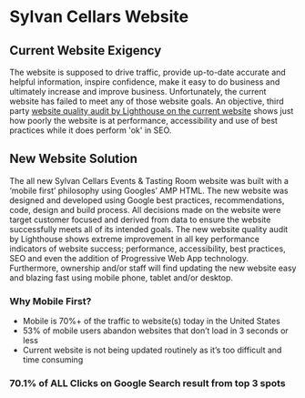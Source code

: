 # Sylvan Cellars Website

## Current Website Exigency

The website is supposed to drive traffic, provide up-to-date accurate and helpful information, inspire confidence, make it easy to do business and ultimately increase and improve business. Unfortunately, the current website has failed to meet any of those website goals. An objective, third party [website quality audit by Lighthouse on the current website](/current-website-lighthouse-report.pdf) shows just how poorly the website is at performance, accessibility and use of best practices while it does perform 'ok' in SEO.

## New Website Solution

The all new Sylvan Cellars Events & Tasting Room website was built with a ‘mobile first’ philosophy using Googles’ AMP HTML. The new website was designed and developed using Google best practices, recommendations, code, design and build process. All decisions made on the website were target customer focused and derived from data to ensure the website successfully meets all of its intended goals. The new website quality audit by Lighthouse shows extreme improvement in all key performance indicators of website success; performance, accessibility, best practices, SEO and even the addition of Progressive Web App technology. Furthermore, ownership and/or staff will find updating the new website easy and blazing fast using mobile phone, tablet and/or desktop.

### Why Mobile First?

- Mobile is 70%+ of the traffic to website(s) today in the United States
- 53% of mobile users abandon websites that don’t load in 3 seconds or less
- Current website is not being updated routinely as it’s too difficult and time consuming

### 70.1% of ALL Clicks on Google Search result from **top 3 spots**